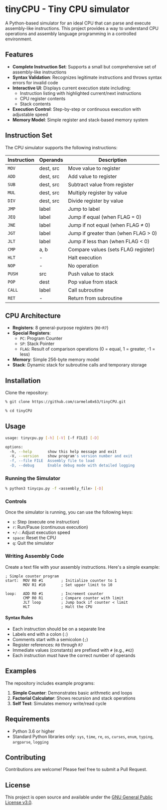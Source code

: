 # tinyCPU - Tiny CPU simulator

A Python-based simulator for an ideal CPU that can parse and execute assembly-like instructions. This project provides a way to understand CPU operations and assembly language programming in a controlled environment.

## Features

- **Complete Instruction Set**: Supports a small but comprehensive set of assembly-like instructions
- **Syntax Validation**: Recognizes legitimate instructions and throws syntax errors for invalid code
- **Interactive UI**: Displays current execution state including:
  - Instruction listing with highlighted current/next instructions
  - CPU register contents
  - Stack contents
- **Execution Control**: Step-by-step or continuous execution with adjustable speed
- **Memory Model**: Simple register and stack-based memory system

## Instruction Set

The CPU simulator supports the following instructions:

| Instruction | Operands | Description |
|-------------|----------|-------------|
| `MOV` | dest, src | Move value to register |
| `ADD` | dest, src | Add value to register |
| `SUB` | dest, src | Subtract value from register |
| `MUL` | dest, src | Multiply register by value |
| `DIV` | dest, src | Divide register by value |
| `JMP` | label | Jump to label |
| `JEQ` | label | Jump if equal (when FLAG = 0) |
| `JNE` | label | Jump if not equal (when FLAG ≠ 0) |
| `JGT` | label | Jump if greater than (when FLAG > 0) |
| `JLT` | label | Jump if less than (when FLAG < 0) |
| `CMP` | a, b | Compare values (sets FLAG register) |
| `HLT` | - | Halt execution |
| `NOP` | - | No operation |
| `PUSH` | src | Push value to stack |
| `POP` | dest | Pop value from stack |
| `CALL` | label | Call subroutine |
| `RET` | - | Return from subroutine |

## CPU Architecture

- **Registers**: 8 general-purpose registers (`R0`-`R7`)
- **Special Registers**:
  - `PC`: Program Counter
  - `SP`: Stack Pointer
  - `FLAG`: Result of comparison operations (0 = equal, 1 = greater, -1 = less)
- **Memory**: Simple 256-byte memory model
- **Stack**: Dynamic stack for subroutine calls and temporary storage

## Installation

Clone the repository:

```bash
% git clone https://github.com/carmelo0x63/tinyCPU.git

% cd tinyCPU
```

## Usage

```bash
usage: tinycpu.py [-h] [-V] [-f FILE] [-D]

options:
  -h, --help       show this help message and exit
  -V, --version    show program's version number and exit
  -f, --file FILE  Assembly file to load
  -D, --debug      Enable debug mode with detailed logging
```

### Running the Simulator

```bash
% python3 tinycpu.py -f <assembly_file> [-D]
```

### Controls

Once the simulator is running, you can use the following keys:
- `s`: Step (execute one instruction)
- `r`: Run/Pause (continuous execution)
- `+/-`: Adjust execution speed
- `space`: Reset the CPU
- `q`: Quit the simulator

### Writing Assembly Code

Create a text file with your assembly instructions. Here's a simple example:

```assembly
; Simple counter program
start:  MOV R0 #1        ; Initialize counter to 1
        MOV R1 #10       ; Set upper limit to 10

loop:   ADD R0 #1        ; Increment counter
        CMP R0 R1        ; Compare counter with limit
        JLT loop         ; Jump back if counter < limit
        HLT              ; Halt the CPU
```

#### Syntax Rules

- Each instruction should be on a separate line
- Labels end with a colon (`:`)
- Comments start with a semicolon (`;`)
- Register references: `R0` through `R7`
- Immediate values (constants) are prefixed with `#` (e.g., `#42`)
- Each instruction must have the correct number of operands

## Examples

The repository includes example programs:

1. **Simple Counter**: Demonstrates basic arithmetic and loops
2. **Factorial Calculator**: Shows recursion and stack operations
3. **Self Test**: Simulates memory write/read cycle

## Requirements

- Python 3.6 or higher
- Standard Python libraries only: `sys`, `time`, `re`, `os`, `curses`, `enum`, `typing`, `argparse`, `logging`

## Contributing

Contributions are welcome! Please feel free to submit a Pull Request.

## License

This project is open source and available under the [GNU General Public License v3.0](LICENSE).
